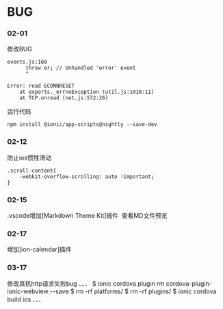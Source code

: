 # BUG

### 02-01
修改BUG
```
events.js:160
      throw er; // Unhandled 'error' event
      ^

Error: read ECONNRESET
    at exports._errnoException (util.js:1018:11)
    at TCP.onread (net.js:572:26)
```
运行代码
```
npm install @ionic/app-scripts@nightly --save-dev
```

### 02-12
防止ios惯性滑动
```
.scroll-content{
    -webkit-overflow-scrolling: auto !important;
}
```

### 02-15

.vscode增加[Markdown Theme Kit]插件  查看MD文件预览

### 02-17 
增加[ion-calendar]插件

### 03-17
修改真机http请求失败bug
、、、
<preference name="CordovaWebViewEngine" value="CDVUIWebViewEngine" />
$ ionic cordova plugin rm cordova-plugin-ionic-webview --save
$ rm -rf platforms/
$ rm -rf plugins/
$ ionic cordova build ios
、、、 
